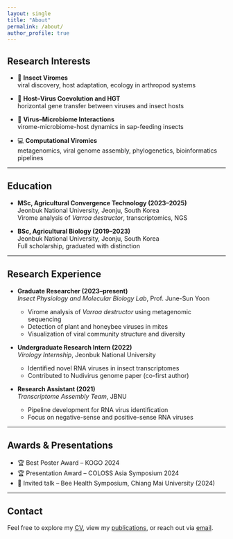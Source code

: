 ```yaml
---
layout: single
title: "About"
permalink: /about/
author_profile: true
---
```


## Research Interests

- 🧬 **Insect Viromes**  
  viral discovery, host adaptation, ecology in arthropod systems

- 🔁 **Host–Virus Coevolution and HGT**  
  horizontal gene transfer between viruses and insect hosts

- 🦠 **Virus–Microbiome Interactions**  
  virome-microbiome-host dynamics in sap-feeding insects

- 💻 **Computational Viromics**  
  metagenomics, viral genome assembly, phylogenetics, bioinformatics pipelines

---

## Education

- **MSc, Agricultural Convergence Technology (2023–2025)**  
  Jeonbuk National University, Jeonju, South Korea  
  Virome analysis of *Varroa destructor*, transcriptomics, NGS

- **BSc, Agricultural Biology (2019–2023)**  
  Jeonbuk National University, Jeonju, South Korea  
  Full scholarship, graduated with distinction

---

## Research Experience

- **Graduate Researcher (2023–present)**  
  *Insect Physiology and Molecular Biology Lab*, Prof. June-Sun Yoon  
  - Virome analysis of *Varroa destructor* using metagenomic sequencing  
  - Detection of plant and honeybee viruses in mites  
  - Visualization of viral community structure and diversity  

- **Undergraduate Research Intern (2022)**  
  *Virology Internship*, Jeonbuk National University  
  - Identified novel RNA viruses in insect transcriptomes  
  - Contributed to Nudivirus genome paper (co-first author)

- **Research Assistant (2021)**  
  *Transcriptome Assembly Team*, JBNU  
  - Pipeline development for RNA virus identification  
  - Focus on negative-sense and positive-sense RNA viruses

---

## Awards & Presentations

- 🏆 Best Poster Award – KOGO 2024  
- 🏆 Presentation Award – COLOSS Asia Symposium 2024  
- 🎤 Invited talk – Bee Health Symposium, Chiang Mai University (2024)

---

## Contact

Feel free to explore my [CV](/cv/), view my [publications](/publications/), or reach out via [email](mailto:your@email.com).
